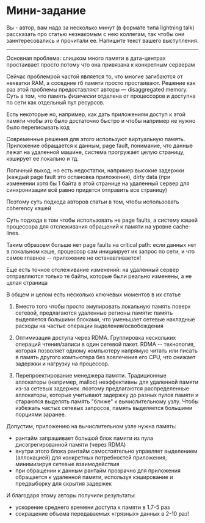 # Мини-задание

Вы - автор, вам надо за несколько минут (в формате типа lightning talk)
рассказать про статью незнакомым с нею коллегам, так чтобы они заинтересовались и
прочитали ее. Напишите текст вашего выступления.

---
Основная проблема: слишком много памяти в дата-центрах простаивает просто потому что она привязана к конкретным серверам

Сейчас проблемрой частой является то, что многие загибаются от нехватки RAM, а соседние гб памяти просто простаивают.
Решение как раз этой проблемы предоставляют авторы — disaggregated memory. Cуть в том, что память *физически* отделена от процессоров и доступна по сети как отдельный пул ресурсов.

Есть некоторые но, например, как дать приложениям доступ к этой памяти чтобы это было достаточно быстро и чтобы например не нужно было переписывать код

Современные решения для этого используют виртуальную память.
Приложение обращается к данным, page fault, понимание, что данные лежат на удаленной машине, система прогружает целую страницу, кэширует ее локально и тд.

Логичный выход, но есть недостатки, например высокие задержки (каждый page fault это остановка приложения), dirty data (при изменении хотя бы 1 байта в этой странице на удаленный 
сервер для синхронизации всё равно придется отправить все страницу)

Поэтому суть подхода авторов статьи в том, чтобы использовать coherency кэшей

Cуть подхода в том чтобы использовать не page faults, а систему кэшей процессора для отслеживания обращений к памяти на уровне cache-lines.

Таким образовм больше нет page faults на critical path:
если данных нет в локальном кэше, процессор сам инициирует их запрос по сети, и что самое главное -- приложение не останавливается!

Еще есть точное отслеживание изменений: на удаленный сервер отправляются только те байты, которые были реально изменены, а не целая страница

В общем и целом есть несколько ключевых моментов в их статье

1) Вместо того чтобы просто эмулировать локальную память поверх сетевой, предлагаются удаленные регионы памяти: память выделяется большими блоками,
что уменьшает сетевые накладные расходы на частые операции выделения/освобождения

2) Оптимизация доступа через RDMA. Группировка нескольких операций чтения/записи в один сетевой пакет.
RDMA -- технология, которая позволяет одному компьютеру напрямую читать или писать в память другого компьютера без вовлечения его CPU, что снижает задержки и нагрузку на процессор.

3)  Перепроектирование менеджера памяти. Традиционные аллокаторы (например, malloc) неэффективны для удаленной памяти из-за сетевых задержек.
поэтому  предлагаются распределенные аллокаторы, которые учитывают задержку до разных пулов памяти и стараются выделять память "ближе"
 к вычислительному узлу. Чтобы избежать частых сетевых запросов, память выделяется большими порциями заранее.


Допустим, приложению на вычислительном узле нужна память:

- рантайм запрашивает большой блок памяти из пула дисэгрегированной памяти (через RDMA)
- внутри этого блока рантайм самостоятельно управляет выделением (аллокацией) для конкретных потребностей приложения, минимизируя сетевые взаимодействия
- при обращении к данным рантайм прозрачно для приложения обращается к удаленной памяти, используя кэширование и предвыборку для скрытия задержек


И благодаря этому авторы получили результаты:

- ускорение среднего времени доступа к памяти в 1.7-5 раз
- сокращение объема передаваемых «грязных» данных в 2-10 раз!
